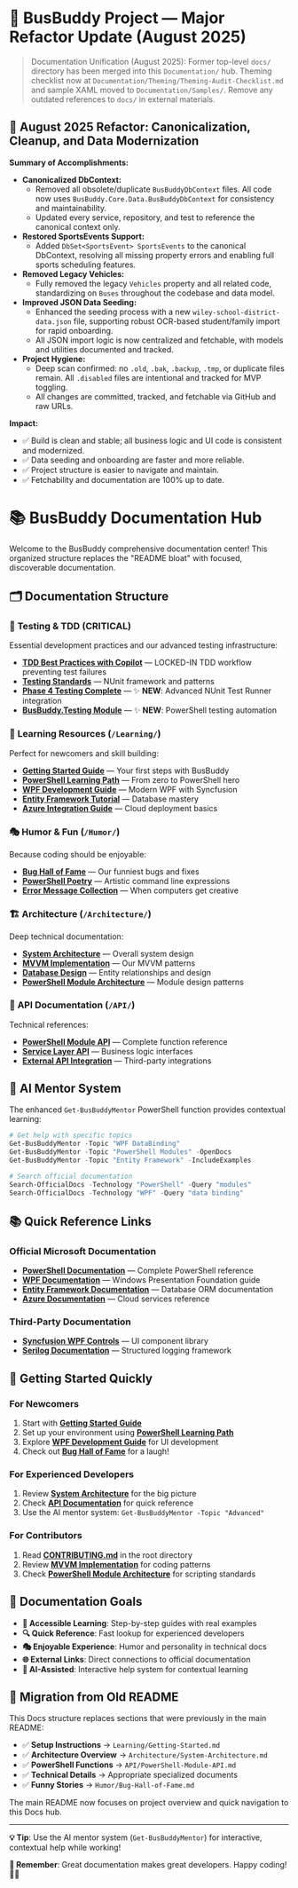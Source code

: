 # 🚌 BusBuddy Project — Major Refactor Update (August 2025)

> Documentation Unification (August 2025): Former top-level `docs/` directory has been merged into this `Documentation/` hub. Theming checklist now at `Documentation/Theming/Theming-Audit-Checklist.md` and sample XAML moved to `Documentation/Samples/`. Remove any outdated references to `docs/` in external materials.

## 🚀 August 2025 Refactor: Canonicalization, Cleanup, and Data Modernization

**Summary of Accomplishments:**
- **Canonicalized DbContext:**
  - Removed all obsolete/duplicate `BusBuddyDbContext` files. All code now uses `BusBuddy.Core.Data.BusBuddyDbContext` for consistency and maintainability.
  - Updated every service, repository, and test to reference the canonical context only.
- **Restored SportsEvents Support:**
  - Added `DbSet<SportsEvent> SportsEvents` to the canonical DbContext, resolving all missing property errors and enabling full sports scheduling features.
- **Removed Legacy Vehicles:**
  - Fully removed the legacy `Vehicles` property and all related code, standardizing on `Buses` throughout the codebase and data model.
- **Improved JSON Data Seeding:**
  - Enhanced the seeding process with a new `wiley-school-district-data.json` file, supporting robust OCR-based student/family import for rapid onboarding.
  - All JSON import logic is now centralized and fetchable, with models and utilities documented and tracked.
- **Project Hygiene:**
  - Deep scan confirmed: no `.old`, `.bak`, `.backup`, `.tmp`, or duplicate files remain. All `.disabled` files are intentional and tracked for MVP toggling.
  - All changes are committed, tracked, and fetchable via GitHub and raw URLs.

**Impact:**
- ✅ Build is clean and stable; all business logic and UI code is consistent and modernized.
- ✅ Data seeding and onboarding are faster and more reliable.
- ✅ Project structure is easier to navigate and maintain.
- ✅ Fetchability and documentation are 100% up to date.

# 📚 BusBuddy Documentation Hub

Welcome to the BusBuddy comprehensive documentation center! This organized structure replaces the "README bloat" with focused, discoverable documentation.

## 🗂️ Documentation Structure

### 🧪 **Testing & TDD** (CRITICAL)
Essential development practices and our advanced testing infrastructure:
- **[TDD Best Practices with Copilot](TDD-COPILOT-BEST-PRACTICES.md)** — LOCKED-IN TDD workflow preventing test failures
- **[Testing Standards](../BusBuddy.Tests/TESTING-STANDARDS.md)** — NUnit framework and patterns
- **[Phase 4 Testing Complete](Phase4-Implementation-Complete.md)** — ✨ **NEW**: Advanced NUnit Test Runner integration
- **[BusBuddy.Testing Module](../PowerShell/Modules/BusBuddy.Testing/README.md)** — ✨ **NEW**: PowerShell testing automation

### 📖 **Learning Resources** (`/Learning/`)
Perfect for newcomers and skill building:
- **[Getting Started Guide](Learning/Getting-Started.md)** — Your first steps with BusBuddy
- **[PowerShell Learning Path](Learning/PowerShell-Learning-Path.md)** — From zero to PowerShell hero
- **[WPF Development Guide](Learning/WPF-Development-Guide.md)** — Modern WPF with Syncfusion
- **[Entity Framework Tutorial](Learning/Entity-Framework-Tutorial.md)** — Database mastery
- **[Azure Integration Guide](Learning/Azure-Integration-Guide.md)** — Cloud deployment basics

### 🎭 **Humor & Fun** (`/Humor/`)
Because coding should be enjoyable:
- **[Bug Hall of Fame](Humor/Bug-Hall-of-Fame.md)** — Our funniest bugs and fixes
- **[PowerShell Poetry](Humor/PowerShell-Poetry.md)** — Artistic command line expressions
- **[Error Message Collection](Humor/Error-Message-Collection.md)** — When computers get creative

### 🏗️ **Architecture** (`/Architecture/`)
Deep technical documentation:
- **[System Architecture](Architecture/System-Architecture.md)** — Overall system design
- **[MVVM Implementation](Architecture/MVVM-Implementation.md)** — Our MVVM patterns
- **[Database Design](Architecture/Database-Design.md)** — Entity relationships and design
- **[PowerShell Module Architecture](Architecture/PowerShell-Module-Architecture.md)** — Module design patterns

### 📡 **API Documentation** (`/API/`)
Technical references:
- **[PowerShell Module API](API/PowerShell-Module-API.md)** — Complete function reference
- **[Service Layer API](API/Service-Layer-API.md)** — Business logic interfaces
- **[External API Integration](API/External-API-Integration.md)** — Third-party integrations

## 🤖 **AI Mentor System**

The enhanced `Get-BusBuddyMentor` PowerShell function provides contextual learning:

```powershell
# Get help with specific topics
Get-BusBuddyMentor -Topic "WPF DataBinding"
Get-BusBuddyMentor -Topic "PowerShell Modules" -OpenDocs
Get-BusBuddyMentor -Topic "Entity Framework" -IncludeExamples

# Search official documentation
Search-OfficialDocs -Technology "PowerShell" -Query "modules"
Search-OfficialDocs -Technology "WPF" -Query "data binding"
```

## 📚 **Quick Reference Links**

### Official Microsoft Documentation
- **[PowerShell Documentation](https://learn.microsoft.com/en-us/powershell/)** — Complete PowerShell reference
- **[WPF Documentation](https://learn.microsoft.com/en-us/dotnet/desktop/wpf/)** — Windows Presentation Foundation guide
- **[Entity Framework Documentation](https://learn.microsoft.com/en-us/ef/)** — Database ORM documentation
- **[Azure Documentation](https://learn.microsoft.com/en-us/azure/)** — Cloud services reference

### Third-Party Documentation
- **[Syncfusion WPF Controls](https://help.syncfusion.com/wpf/welcome-to-syncfusion-essential-wpf)** — UI component library
- **[Serilog Documentation](https://serilog.net/)** — Structured logging framework

## 🚀 **Getting Started Quickly**

### For Newcomers
1. Start with **[Getting Started Guide](Learning/Getting-Started.md)**
2. Set up your environment using **[PowerShell Learning Path](Learning/PowerShell-Learning-Path.md)**
3. Explore **[WPF Development Guide](Learning/WPF-Development-Guide.md)** for UI development
4. Check out **[Bug Hall of Fame](Humor/Bug-Hall-of-Fame.md)** for a laugh!

### For Experienced Developers
1. Review **[System Architecture](Architecture/System-Architecture.md)** for the big picture
2. Check **[API Documentation](API/PowerShell-Module-API.md)** for quick reference
3. Use the AI mentor system: `Get-BusBuddyMentor -Topic "Advanced"`

### For Contributors
1. Read **[CONTRIBUTING.md](../CONTRIBUTING.md)** in the root directory
2. Review **[MVVM Implementation](Architecture/MVVM-Implementation.md)** for coding patterns
3. Check **[PowerShell Module Architecture](Architecture/PowerShell-Module-Architecture.md)** for scripting standards

## 🎯 **Documentation Goals**

- **📖 Accessible Learning**: Step-by-step guides with real examples
- **🔍 Quick Reference**: Fast lookup for experienced developers
- **🎭 Enjoyable Experience**: Humor and personality in technical docs
- **🌐 External Links**: Direct connections to official documentation
- **🤖 AI-Assisted**: Interactive help system for contextual learning

## 🔄 **Migration from Old README**

This Docs structure replaces sections that were previously in the main README:
- ✅ **Setup Instructions** → `Learning/Getting-Started.md`
- ✅ **Architecture Overview** → `Architecture/System-Architecture.md`
- ✅ **PowerShell Functions** → `API/PowerShell-Module-API.md`
- ✅ **Technical Details** → Appropriate specialized documents
- ✅ **Funny Stories** → `Humor/Bug-Hall-of-Fame.md`

The main README now focuses on project overview and quick navigation to this Docs hub.

---

**💡 Tip**: Use the AI mentor system (`Get-BusBuddyMentor`) for interactive, contextual help while working!

**🎉 Remember**: Great documentation makes great developers. Happy coding! 🚌✨
